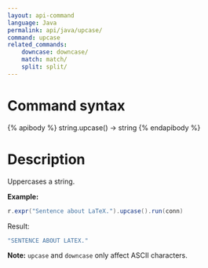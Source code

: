 ```yaml
---
layout: api-command
language: Java
permalink: api/java/upcase/
command: upcase
related_commands:
    downcase: downcase/
    match: match/
    split: split/
---
```


# Command syntax #

{% apibody %}
string.upcase() &rarr; string
{% endapibody %}

# Description #

Uppercases a string.

__Example:__

```java
r.expr("Sentence about LaTeX.").upcase().run(conn)
```

Result:

```java
"SENTENCE ABOUT LATEX."
```

__Note:__ `upcase` and `downcase` only affect ASCII characters.
